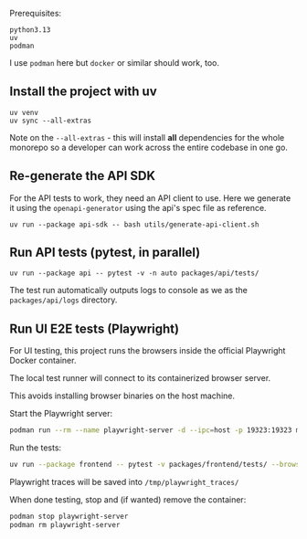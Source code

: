 Prerequisites:

```
python3.13
uv
podman
```

I use `podman` here but `docker` or similar should work, too.

## Install the project with uv
```shell
uv venv
uv sync --all-extras
```

Note on the `--all-extras` - this will install __all__ dependencies for the whole
monorepo so a developer can work across the entire codebase in one go.

## Re-generate the API SDK

For the API tests to work, they need an API client to use. Here we generate it
using the `openapi-generator` using the api's spec file as reference.

```shell
uv run --package api-sdk -- bash utils/generate-api-client.sh
```

## Run API tests (pytest, in parallel)

```shell
uv run --package api -- pytest -v -n auto packages/api/tests/
```

The test run automatically outputs logs to console as we as the
`packages/api/logs` directory.

## Run UI E2E tests (Playwright)

For UI testing, this project runs the browsers inside the official Playwright
Docker container.

The local test runner will connect to its containerized browser server.

This avoids installing browser binaries on the host machine.

Start the Playwright server:

```sh
podman run --rm --name playwright-server -d --ipc=host -p 19323:19323 mcr.microsoft.com/playwright:v1.55.0-noble npx playwright run-server --host 0.0.0.0 --port 19323
```

Run the tests:

```sh
uv run --package frontend -- pytest -v packages/frontend/tests/ --browser-ws-endpoint ws://0.0.0.0:19323
```

Playwright traces will be saved into `/tmp/playwright_traces/`

When done testing, stop and (if wanted) remove the container:

```sh
podman stop playwright-server
podman rm playwright-server
```
